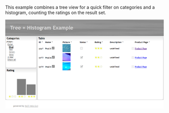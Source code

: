 This example combines a tree view for a quick filter on categories and 
a histogram, counting the ratings on the result set.

![demo screen shot](pong-tree-hist.png) 
